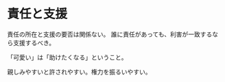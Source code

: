 # 責任と支援

責任の所在と支援の要否は関係ない。
誰に責任があっても、利害が一致するなら支援するべき。

「可愛い」は「助けたくなる」ということ。

親しみやすいと許されやすい。権力を振るいやすい。
